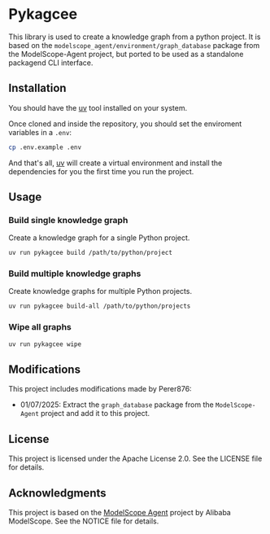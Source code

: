 # Pykagcee

This library is used to create a knowledge graph from a python project. 
It is based on the `modelscope_agent/environment/graph_database` package from the ModelScope-Agent project,
but ported to be used as a standalone packagend CLI interface.

## Installation

You should have the [uv](https://docs.astral.sh/uv/getting-started/installation/) tool installed on your system. 

Once cloned and inside the repository, you should set the enviroment variables in a `.env`:

```bash
cp .env.example .env
``````

And that's all, [uv](https://docs.astral.sh/uv/getting-started/installation/) will create a virtual environment and install the dependencies for you the
first time you run the project.

## Usage

### Build single knowledge graph

Create a knowledge graph for a single Python project.

```bash
uv run pykagcee build /path/to/python/project
```

### Build multiple knowledge graphs

Create knowledge graphs for multiple Python projects.

```bash
uv run pykagcee build-all /path/to/python/projects
```

### Wipe all graphs
    
```bash
uv run pykagcee wipe
```

## Modifications

This project includes modifications made by Perer876:

- 01/07/2025: Extract the `graph_database` package from the `ModelScope-Agent` project and add it to this project.

## License

This project is licensed under the Apache License 2.0. See the LICENSE file for details.

## Acknowledgments

This project is based on the [ModelScope Agent](https://github.com/modelscope/modelscope-agent) project by Alibaba ModelScope. See the NOTICE file for details.
